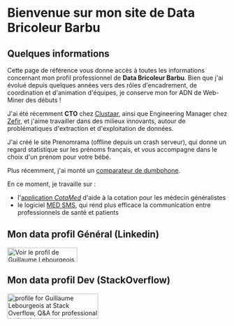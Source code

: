<html>
<head>
  <meta http-equiv="Content-Type" content="text/html; charset=utf-8" />
  <meta name="viewport" content="width=device-width, user-scalable=no">
  <link type="text/css" rel="stylesheet" href="./style.css">
</head>
<body>
  <h1>Bienvenue sur mon site de Data Bricoleur Barbu</h1>
    <h2>Quelques informations</h2>
    <p>
      Cette page de référence vous donne accès à toutes les informations concernant mon profil professionnel de <strong>Data Bricoleur Barbu</strong>.
      Bien que j'ai évolué depuis quelques années vers des rôles d'encadrement, de coordination et d'animation d'équipes, je conserve mon for ADN de Web-Miner des débuts !
    </p>
    <p>
    J'ai été récemment <strong>CTO</strong> chez <a href="http://www.clustaar.com">Clustaar</a>, ainsi que Engineering Manager chez <a href="https://www.zefir.fr">Zefir</a>, et j'aime travailler dans des milieux innovants, autour de problématiques d'extraction et d'exploitation de données.
    </p>
    <p>
    J'ai créé le site Prenomrama (offline depuis un crash serveur), qui donne un regard statistique sur les prénoms français, et vous accompagne dans le choix d'un prénom pour votre bébé.
    </p>
    <p>
      Plus récemment, j'ai monté un <a href="https://www.dumbphone.net">comparateur de dumbphone</a>.
    </p>
    <p>
      En ce moment, je travaille sur : 
      <ul>
        <li>l'<a href="https://www.cotamed.fr">application <em>CotaMed</em></a> d'aide à la cotation pour les médecin généralistes</li>
        <li>le logiciel <a href="https://www.med-sms.fr">MED SMS</a>, qui rend plus efficace la communication entre professionnels de santé et patients</li>
      </ul>
    </p>
    <h2>Mon data profil Général (Linkedin)</h2>
    <p>
    <a href="http://fr.linkedin.com/pub/guillaume-lebourgeois/16/173/65a">          
    <img src="http://www.linkedin.com/img/webpromo/btn_myprofile_160x33_fr_FR.png?locale=" width="160" height="33" border="0" alt="Voir le profil de Guillaume Lebourgeois sur LinkedIn">
    </a>
    </p>
    <h2>Mon data profil Dev (StackOverflow)</h2>
    <p>
      <a href="http://stackoverflow.com/users/395681/guillaume-lebourgeois"><img src="http://stackoverflow.com/users/flair/395681.png" width="208" height="58" alt="profile for Guillaume Lebourgeois at Stack Overflow, Q&amp;A for professional and enthusiast programmers" title="profile for Guillaume Lebourgeois at Stack Overflow, Q&amp;A for professional and enthusiast programmers"></a>
    </p>
</body>
</html>
